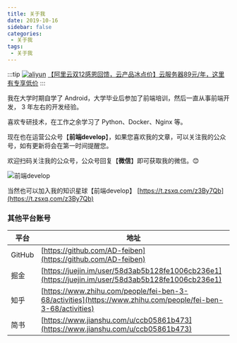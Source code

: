```yaml
---
title: 关于我
date: 2019-10-16
sidebar: false
categories:
 - 关于我
tags:
 - 关于我
---
```


:::tip
[![aliyun](/imgs/728x90.jpg)](https://www.aliyun.com/minisite/goods?userCode=r04ku8tz&share_source=copy_link)
[【阿里云双12感恩回馈，云产品冰点价】云服务器89元/年，这里有专享低价](https://www.aliyun.com/minisite/goods?userCode=r04ku8tz&share_source=copy_link)
:::

我在大学时期自学了 Android，大学毕业后参加了前端培训，然后一直从事前端开发， 3 年左右的开发经验。

喜欢专研技术，在工作之余学习了 Python、Docker、Nginx 等。

现在也在运营公众号【**前端develop**】，如果您喜欢我的文章，可以关注我的公众号，如有更新将会在第一时间提醒您。

欢迎扫码关注我的公众号，公众号回复【**微信**】即可获取我的微信。:blush:

![前端develop](/imgs/qrcode.png)


当然也可以加入我的知识星球【前端develop】 [https://t.zsxq.com/z3By7Qb](https://t.zsxq.com/z3By7Qb)


### 其他平台账号

|平台|地址|
|-| -|
|GitHub|[https://github.com/AD-feiben](https://github.com/AD-feiben)|
|掘金|[https://juejin.im/user/58d3ab5b128fe1006cb236e1](https://juejin.im/user/58d3ab5b128fe1006cb236e1)|
|知乎|[https://www.zhihu.com/people/fei-ben-3-68/activities](https://www.zhihu.com/people/fei-ben-3-68/activities)|
|简书|[https://www.jianshu.com/u/ccb05861b473](https://www.jianshu.com/u/ccb05861b473)|